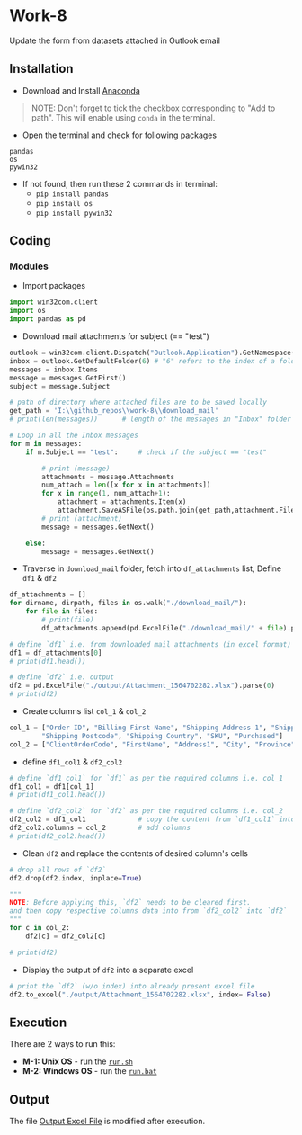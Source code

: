 # Work-8
Update the form from datasets attached in Outlook email

## Installation
* Download and Install [Anaconda](https://www.anaconda.com/distribution/#download-section)
> NOTE: Don't forget to tick the checkbox corresponding to "Add to path". This will enable using `conda` in the terminal.
* Open the terminal and check for following packages
```
pandas
os
pywin32
```
* If not found, then run these 2 commands in terminal:
	- `pip install pandas`
	- `pip install os`
	- `pip install pywin32`

## Coding
### Modules
* Import packages
```py
import win32com.client
import os
import pandas as pd
```
* Download mail attachments for subject (== "test")
```py
outlook = win32com.client.Dispatch("Outlook.Application").GetNamespace("MAPI")
inbox = outlook.GetDefaultFolder(6) # "6" refers to the index of a folder - in this case the inbox. You can change that number to reference
messages = inbox.Items
message = messages.GetFirst()
subject = message.Subject

# path of directory where attached files are to be saved locally
get_path = 'I:\\github_repos\\work-8\\download_mail'
# print(len(messages))      # length of the messages in "Inbox" folder

# Loop in all the Inbox messages
for m in messages:
    if m.Subject == "test":     # check if the subject == "test"

        # print (message)
        attachments = message.Attachments
        num_attach = len([x for x in attachments])
        for x in range(1, num_attach+1):
            attachment = attachments.Item(x)
            attachment.SaveASFile(os.path.join(get_path,attachment.FileName))
        # print (attachment)
        message = messages.GetNext()

    else:
        message = messages.GetNext()
```
* Traverse in `download_mail` folder, fetch into `df_attachments` list, Define `df1` & `df2` 
```py
df_attachments = []
for dirname, dirpath, files in os.walk("./download_mail/"):
    for file in files:
        # print(file)
        df_attachments.append(pd.ExcelFile("./download_mail/" + file).parse(0))      # parse sheet_name - 0 i.e. 1st sheet

# define `df1` i.e. from downloaded mail attachments (in excel format)
df1 = df_attachments[0]
# print(df1.head())

# define `df2` i.e. output
df2 = pd.ExcelFile("./output/Attachment_1564702282.xlsx").parse(0)              # parse sheet_name - 0 i.e. 1st sheet
# print(df2)
```
* Create columns list `col_1` & `col_2`
```py
col_1 = ["Order ID", "Billing First Name", "Shipping Address 1", "Shipping City",  "Shipping State", 
        "Shipping Postcode", "Shipping Country", "SKU", "Purchased"]
col_2 = ["ClientOrderCode", "FirstName", "Address1", "City", "Province", "PostCode", "Country", "OrderSourceSKU", "ProductNum"]
```
* define `df1_col1` & `df2_col2`
```py
# define `df1_col1` for `df1` as per the required columns i.e. col_1
df1_col1 = df1[col_1]
# print(df1_col1.head())

# define `df2_col2` for `df2` as per the required columns i.e. col_2
df2_col2 = df1_col1             # copy the content from `df1_col1` into `df2_col2`
df2_col2.columns = col_2        # add columns
# print(df2_col2.head())
```
* Clean `df2` and replace the contents of desired column's cells
```py
# drop all rows of `df2`
df2.drop(df2.index, inplace=True)

"""
NOTE: Before applying this, `df2` needs to be cleared first.
and then copy respective columns data into from `df2_col2` into `df2`
"""
for c in col_2:
    df2[c] = df2_col2[c]

# print(df2)
```
* Display the output of `df2` into a separate excel
```py
# print the `df2` (w/o index) into already present excel file 
df2.to_excel("./output/Attachment_1564702282.xlsx", index= False)
```

## Execution
There are 2 ways to run this:
* __M-1: Unix OS__ - run the [`run.sh`](./run.sh)
* __M-2: Windows OS__ - run the [`run.bat`](./run.bat)

## Output
The file [Output Excel File](./output/Attachment_1564702282.xlsx) is modified after execution.
